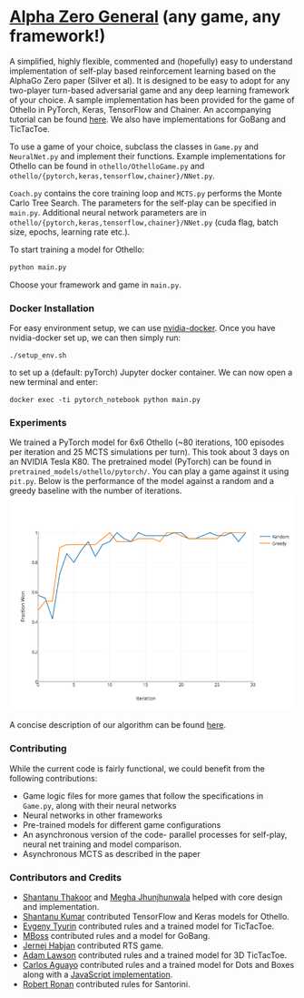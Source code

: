 # [Alpha Zero General](https://github.com/suragnair/alpha-zero-general) (any game, any framework!)
A simplified, highly flexible, commented and (hopefully) easy to understand implementation of self-play based reinforcement learning based on the AlphaGo Zero paper (Silver et al). It is designed to be easy to adopt for any two-player turn-based adversarial game and any deep learning framework of your choice. A sample implementation has been provided for the game of Othello in PyTorch, Keras, TensorFlow and Chainer. An accompanying tutorial can be found [here](http://web.stanford.edu/~surag/posts/alphazero.html). We also have implementations for GoBang and TicTacToe.

To use a game of your choice, subclass the classes in ```Game.py``` and ```NeuralNet.py``` and implement their functions. Example implementations for Othello can be found in ```othello/OthelloGame.py``` and ```othello/{pytorch,keras,tensorflow,chainer}/NNet.py```. 

```Coach.py``` contains the core training loop and ```MCTS.py``` performs the Monte Carlo Tree Search. The parameters for the self-play can be specified in ```main.py```. Additional neural network parameters are in ```othello/{pytorch,keras,tensorflow,chainer}/NNet.py``` (cuda flag, batch size, epochs, learning rate etc.). 

To start training a model for Othello:
```bash
python main.py
```
Choose your framework and game in ```main.py```.

### Docker Installation
For easy environment setup, we can use [nvidia-docker](https://github.com/NVIDIA/nvidia-docker). Once you have nvidia-docker set up, we can then simply run:
```
./setup_env.sh
```
to set up a (default: pyTorch) Jupyter docker container. We can now open a new terminal and enter:
```
docker exec -ti pytorch_notebook python main.py
```

### Experiments
We trained a PyTorch model for 6x6 Othello (~80 iterations, 100 episodes per iteration and 25 MCTS simulations per turn). This took about 3 days on an NVIDIA Tesla K80. The pretrained model (PyTorch) can be found in ```pretrained_models/othello/pytorch/```. You can play a game against it using ```pit.py```. Below is the performance of the model against a random and a greedy baseline with the number of iterations.
![alt tag](https://github.com/suragnair/alpha-zero-general/raw/master/pretrained_models/6x6.png)

A concise description of our algorithm can be found [here](https://github.com/suragnair/alpha-zero-general/raw/master/pretrained_models/writeup.pdf).

### Contributing
While the current code is fairly functional, we could benefit from the following contributions:
* Game logic files for more games that follow the specifications in ```Game.py```, along with their neural networks
* Neural networks in other frameworks
* Pre-trained models for different game configurations
* An asynchronous version of the code- parallel processes for self-play, neural net training and model comparison. 
* Asynchronous MCTS as described in the paper

### Contributors and Credits
* [Shantanu Thakoor](https://github.com/ShantanuThakoor) and [Megha Jhunjhunwala](https://github.com/jjw-megha) helped with core design and implementation.
* [Shantanu Kumar](https://github.com/SourKream) contributed TensorFlow and Keras models for Othello.
* [Evgeny Tyurin](https://github.com/evg-tyurin) contributed rules and a trained model for TicTacToe.
* [MBoss](https://github.com/1424667164) contributed rules and a model for GoBang.
* [Jernej Habjan](https://github.com/JernejHabjan) contributed RTS game.
* [Adam Lawson](https://github.com/goshawk22) contributed rules and a trained model for 3D TicTacToe.
* [Carlos Aguayo](https://github.com/carlos-aguayo) contributed rules and a trained model for Dots and Boxes along with a [JavaScript implementation](https://github.com/carlos-aguayo/carlos-aguayo.github.io/tree/master/alphazero).
* [Robert Ronan](https://github.com/rlronan) contributed rules for Santorini.

